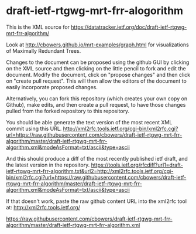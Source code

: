 # draft-ietf-rtgwg-mrt-frr-alogorithm
This is the XML source for https://datatracker.ietf.org/doc/draft-ietf-rtgwg-mrt-frr-algorithm/

Look at http://cbowers.github.io/mrt-examples/graph.html for visualizations of Maximally Redundant Trees.

Changes to the document can be proposed using the github GUI by clicking on the XML source and then clicking on the little pencil to fork and edit the document.  Modify the document, click on "propose changes" and then click on "create pull request".  This will then allow the editors of the document to easily incorporate proposed changes.

Alternatively, you can fork this repository (which creates your own copy on Github), make edits, and then create a pull request, to have those changes pulled from the forked repository to this repository.

You should be able generate the text version of the most recent XML commit using this URL.
http://xml2rfc.tools.ietf.org/cgi-bin/xml2rfc.cgi?url=https://raw.githubusercontent.com/cbowers/draft-ietf-rtgwg-mrt-frr-algorithm/master/draft-ietf-rtgwg-mrt-frr-algorithm.xml&modeAsFormat=txt/ascii&type=ascii

And this should produce a diff of the most recently published ietf draft, and the latest version in the repository.
https://tools.ietf.org/rfcdiff?url1=draft-ietf-rtgwg-mrt-frr-algorithm.txt&url2=http://xml2rfc.tools.ietf.org/cgi-bin/xml2rfc.cgi?url=https://raw.githubusercontent.com/cbowers/draft-ietf-rtgwg-mrt-frr-algorithm/master/draft-ietf-rtgwg-mrt-frr-algorithm.xml&modeAsFormat=txt/ascii&type=ascii


If that doesn't work, paste the raw github content URL into the xml2rfc tool at:
http://xml2rfc.tools.ietf.org/

https://raw.githubusercontent.com/cbowers/draft-ietf-rtgwg-mrt-frr-algorithm/master/draft-ietf-rtgwg-mrt-frr-algorithm.xml